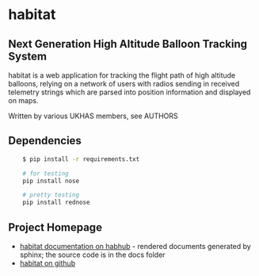 # habitat
## Next Generation High Altitude Balloon Tracking System

habitat is a web application for tracking the flight path of high altitude
balloons, relying on a network of users with radios sending in received
telemetry strings which are parsed into position information and displayed
on maps.

Written by various UKHAS members, see AUTHORS

## Dependencies

```bash
    $ pip install -r requirements.txt

    # for testing
    pip install nose

    # pretty testing
    pip install rednose
```

## Project Homepage

 - [habitat documentation on habhub](http://habitat.habhub.org/) - rendered
   documents generated by sphinx; the source code is in the docs folder
 - [habitat on github](http://github.com/ukhas/habitat)

